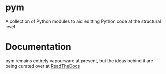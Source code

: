 pym
===

A collection of Python modules to aid editting Python code at the structural level

Documentation
=============

pym remains entirely vapourware at present, but the ideas behind it are being curated over at [ReadTheDocs](https://pym.readthedocs.org)
